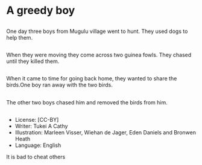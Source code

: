 # A greedy boy

##
One day three boys from Mugulu
village went to hunt. They used
dogs to help them.

##
When they were moving they come
across two guinea fowls. They
chased until they killed them.

##
When it came to time
for going back home,
they wanted to share
the birds.One boy ran
away with the two
birds.

##
The other two boys chased him
and removed the birds from him.

##
* License: [CC-BY]
* Writer: Tukei A Cathy
* Illustration: Marleen Visser, Wiehan de Jager, Eden Daniels and Bronwen Heath
* Language: English

It is bad to cheat others
